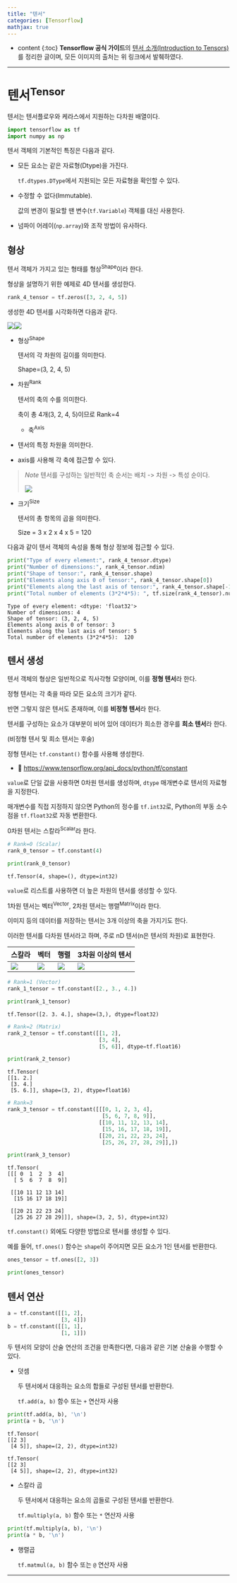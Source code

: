 ```yaml
---
title: "텐서"
categories: [Tensorflow]
mathjax: true
---
```


* content
{:toc}
**Tensorflow 공식 가이드**의 [텐서 소개(Introduction to Tensors)](https://www.tensorflow.org/guide/tensor)를 정리한 글이며, 모든 이미지의 출처는 위 링크에서 발췌하였다.

---

# 텐서<sup>Tensor</sup>

텐서는 텐서플로우와 케라스에서 지원하는 다차원 배열이다.

```python
import tensorflow as tf
import numpy as np
```

텐서 객체의 기본적인 특징은 다음과 같다.

- 모든 요소는 같은 자료형(Dtype)을 가진다.

    `tf.dtypes.DType`에서 지원되는 모든 자료형을 확인할 수 있다.

- 수정할 수 없다(Immutable).

  값의 변경이 필요할 땐 변수(`tf.Variable`) 객체를 대신 사용한다.

- 넘파이 어레이(`np.array`)와 조작 방법이 유사하다.  



## 형상

텐서 객체가 가지고 있는 형태를 형상<sup>Shape</sup>이라 한다.

형상을 설명하기 위한 예제로 4D 텐서를 생성한다.

```python
rank_4_tensor = tf.zeros([3, 2, 4, 5])
```

생성한 4D 텐서를 시각화하면 다음과 같다.

![](https://www.tensorflow.org/static/guide/images/tensor/shape.png)![](https://www.tensorflow.org/static/guide/images/tensor/4-axis_block.png)

- 형상<sup>Shape</sup>

  텐서의 각 차원의 길이를 의미한다.

  Shape=(3, 2, 4, 5)

- 차원<sup>Rank</sup>

  텐서의 축의 수를 의미한다.

  축이 총 4개(3, 2, 4, 5)이므로 Rank=4

  - 축<sup>Axis</sup>

- 텐서의 특정 차원을 의미한다.

- axis를 사용해 각 축에 접근할 수 있다.

> *Note*
> 텐서를 구성하는 일반적인 축 순서는 배치 -> 차원 -> 특성 순이다.
>
> ![](https://www.tensorflow.org/static/guide/images/tensor/shape2.png)

- 크기<sup>Size</sup>

  텐서의 총 항목의 곱을 의미한다.

  Size = 3 x 2 x 4 x 5 = 120

다음과 같이 텐서 객체의 속성을 통해 형상 정보에 접근할 수 있다.

```python
print("Type of every element:", rank_4_tensor.dtype)                            # 자료형
print("Number of dimensions:", rank_4_tensor.ndim)                              # 차원
print("Shape of tensor:", rank_4_tensor.shape)                                  # 형상
print("Elements along axis 0 of tensor:", rank_4_tensor.shape[0])               # axis=0의 요소 수
print("Elements along the last axis of tensor:", rank_4_tensor.shape[-1])       # axis=-1의 요소 수
print("Total number of elements (3*2*4*5): ", tf.size(rank_4_tensor).numpy())   # 크기
```

```
Type of every element: <dtype: 'float32'>
Number of dimensions: 4
Shape of tensor: (3, 2, 4, 5)
Elements along axis 0 of tensor: 3
Elements along the last axis of tensor: 5
Total number of elements (3*2*4*5):  120
```



## 텐서 생성

텐서 객체의 형상은 일반적으로 직사각형 모양이며, 이를 **정형 텐서**라 한다.

정형 텐서는 각 축을 따라 모든 요소의 크기가 같다.

반면 그렇지 않은 텐서도 존재하며, 이를 **비정형 텐서**라 한다.

텐서를 구성하는 요소가 대부분이 비어 있어 데이터가 희소한 경우를 **희소 텐서**라 한다.

(비정형 텐서 및 희소 텐서는 후술)

정형 텐서는 `tf.constant()` 함수를 사용해 생성한다.

- 💬 <https://www.tensorflow.org/api_docs/python/tf/constant>

`value`로 단일 값을 사용하면 0차원 텐서를 생성하며, `dtype` 매개변수로 텐서의 자료형을 지정한다.

매개변수를 직접 지정하지 않으면 Python의 정수를 `tf.int32`로, Python의 부동 소수점을 `tf.float32`로 자동 변환한다.

0차원 텐서는 스칼라<sup>Scalar</sup>라 한다.

```python
# Rank=0 (Scalar)
rank_0_tensor = tf.constant(4)

print(rank_0_tensor)
```

```
tf.Tensor(4, shape=(), dtype=int32)
```

`value`로 리스트를 사용하면 더 높은 차원의 텐서를 생성할 수 있다.

1차원 텐서는 벡터<sup>Vector</sup>, 2차원 텐서는 행렬<sup>Matrix</sup>이라 한다.

이미지 등의 데이터를 저장하는 텐서는 3개 이상의 축을 가지기도 한다.

이러한 텐서를 다차원 텐서라고 하며, 주로 nD 텐서(n은 텐서의 차원)로 표현한다.

| 스칼라                                                       | 벡터                                                         | 행렬                                                         | 3차원 이상의 텐서                                            |
| ------------------------------------------------------------ | ------------------------------------------------------------ | ------------------------------------------------------------ | ------------------------------------------------------------ |
| ![](https://www.tensorflow.org/static/guide/images/tensor/scalar.png) | ![](https://www.tensorflow.org/static/guide/images/tensor/vector.png) | ![](https://www.tensorflow.org/static/guide/images/tensor/matrix.png) | ![](https://www.tensorflow.org/static/guide/images/tensor/3-axis_numpy.png) |

```python
# Rank=1 (Vector)
rank_1_tensor = tf.constant([2., 3., 4.])

print(rank_1_tensor)
```

```
tf.Tensor([2. 3. 4.], shape=(3,), dtype=float32)
```

```python
# Rank=2 (Matrix)
rank_2_tensor = tf.constant([[1, 2],
                             [3, 4],
                             [5, 6]], dtype=tf.float16)

print(rank_2_tensor)
```

```
tf.Tensor(
[[1. 2.]
 [3. 4.]
 [5. 6.]], shape=(3, 2), dtype=float16)
```

```python
# Rank=3
rank_3_tensor = tf.constant([[[0, 1, 2, 3, 4],
                              [5, 6, 7, 8, 9]],
                             [[10, 11, 12, 13, 14],
                              [15, 16, 17, 18, 19]],
                             [[20, 21, 22, 23, 24],
                              [25, 26, 27, 28, 29]],])

print(rank_3_tensor)
```

```
tf.Tensor(
[[[ 0  1  2  3  4]
  [ 5  6  7  8  9]]

 [[10 11 12 13 14]
  [15 16 17 18 19]]

 [[20 21 22 23 24]
  [25 26 27 28 29]]], shape=(3, 2, 5), dtype=int32)
```

`tf.constant()` 외에도 다양한 방법으로 텐서를 생성할 수 있다.

예를 들어, `tf.ones()` 함수는 `shape`이 주어지면 모든 요소가 1인 텐서를 반환한다. 

```python
ones_tensor = tf.ones([2, 3])

print(ones_tensor)
```



## 텐서 연산

```python
a = tf.constant([[1, 2],
                 [3, 4]])
b = tf.constant([[1, 1],
                 [1, 1]])
```

두 텐서의 모양이 산술 연산의 조건을 만족한다면, 다음과 같은 기본 산술을 수행할 수 있다.

-   덧셈

    두 텐서에서 대응하는 요소의 합들로 구성된 텐서를 반환한다.

    `tf.add(a, b)` 함수 또는 `+` 연산자 사용

```python
print(tf.add(a, b), '\n')
print(a + b, '\n')
```

```
tf.Tensor(
[[2 3]
 [4 5]], shape=(2, 2), dtype=int32) 

tf.Tensor(
[[2 3]
 [4 5]], shape=(2, 2), dtype=int32) 
```

-   스칼라 곱

    두 텐서에서 대응하는 요소의 곱들로 구성된 텐서를 반환한다.  

    `tf.multiply(a, b)` 함수 또는 `*` 연산자 사용

```python
print(tf.multiply(a, b), '\n')
print(a * b, '\n')
```

-   행렬곱

    `tf.matmul(a, b)` 함수 또는 `@` 연산자 사용

---
